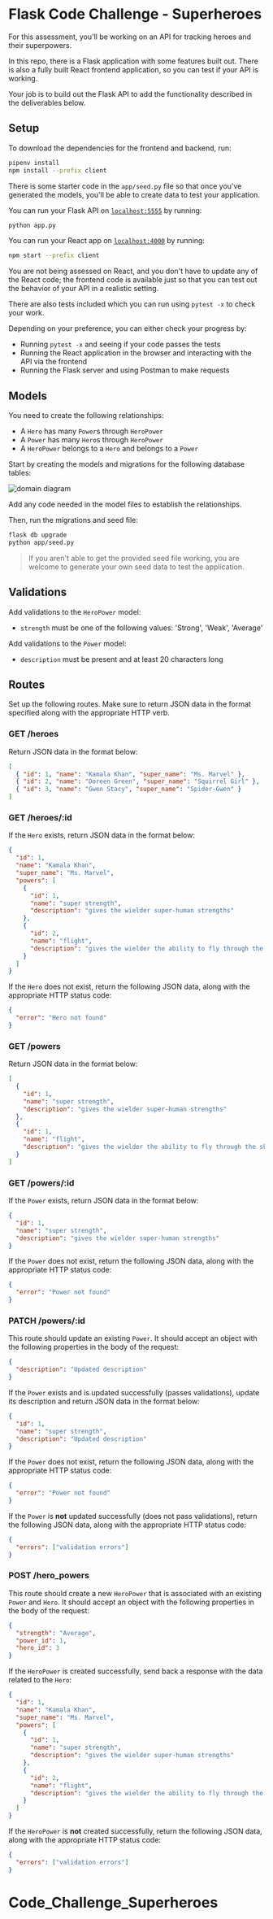 # Flask Code Challenge - Superheroes

For this assessment, you'll be working on an API for tracking heroes and their
superpowers.

In this repo, there is a Flask application with some features built out. There
is also a fully built React frontend application, so you can test if your API is
working.

Your job is to build out the Flask API to add the functionality described in the
deliverables below.

## Setup

To download the dependencies for the frontend and backend, run:

```sh
pipenv install
npm install --prefix client
```

There is some starter code in the `app/seed.py` file so that once you've
generated the models, you'll be able to create data to test your application.

You can run your Flask API on [`localhost:5555`](http://localhost:5555) by running:

```sh
python app.py
```

You can run your React app on [`localhost:4000`](http://localhost:4000) by running:

```sh
npm start --prefix client
```

You are not being assessed on React, and you don't have to update any of the React
code; the frontend code is available just so that you can test out the behavior
of your API in a realistic setting.

There are also tests included which you can run using `pytest -x` to check your work.

Depending on your preference, you can either check your progress by:

- Running `pytest -x` and seeing if your code passes the tests
- Running the React application in the browser and interacting with the API via
  the frontend
- Running the Flask server and using Postman to make requests

## Models

You need to create the following relationships:

- A `Hero` has many `Power`s through `HeroPower`
- A `Power` has many `Hero`s through `HeroPower`
- A `HeroPower` belongs to a `Hero` and belongs to a `Power`

Start by creating the models and migrations for the following database tables:

![domain diagram](domain.png)

Add any code needed in the model files to establish the relationships.

Then, run the migrations and seed file:

```sh
flask db upgrade
python app/seed.py
```

> If you aren't able to get the provided seed file working, you are welcome to
> generate your own seed data to test the application.

## Validations

Add validations to the `HeroPower` model:

- `strength` must be one of the following values: 'Strong', 'Weak', 'Average'

Add validations to the `Power` model:

- `description` must be present and at least 20 characters long

## Routes

Set up the following routes. Make sure to return JSON data in the format
specified along with the appropriate HTTP verb.

### GET /heroes

Return JSON data in the format below:

```json
[
  { "id": 1, "name": "Kamala Khan", "super_name": "Ms. Marvel" },
  { "id": 2, "name": "Doreen Green", "super_name": "Squirrel Girl" },
  { "id": 3, "name": "Gwen Stacy", "super_name": "Spider-Gwen" }
]
```

### GET /heroes/:id

If the `Hero` exists, return JSON data in the format below:

```json
{
  "id": 1,
  "name": "Kamala Khan",
  "super_name": "Ms. Marvel",
  "powers": [
    {
      "id": 1,
      "name": "super strength",
      "description": "gives the wielder super-human strengths"
    },
    {
      "id": 2,
      "name": "flight",
      "description": "gives the wielder the ability to fly through the skies at supersonic speed"
    }
  ]
}
```

If the `Hero` does not exist, return the following JSON data, along with
the appropriate HTTP status code:

```json
{
  "error": "Hero not found"
}
```

### GET /powers

Return JSON data in the format below:

```json
[
  {
    "id": 1,
    "name": "super strength",
    "description": "gives the wielder super-human strengths"
  },
  {
    "id": 1,
    "name": "flight",
    "description": "gives the wielder the ability to fly through the skies at supersonic speed"
  }
]
```

### GET /powers/:id

If the `Power` exists, return JSON data in the format below:

```json
{
  "id": 1,
  "name": "super strength",
  "description": "gives the wielder super-human strengths"
}
```

If the `Power` does not exist, return the following JSON data, along with
the appropriate HTTP status code:

```json
{
  "error": "Power not found"
}
```

### PATCH /powers/:id

This route should update an existing `Power`. It should accept an object with
the following properties in the body of the request:

```json
{
  "description": "Updated description"
}
```

If the `Power` exists and is updated successfully (passes validations), update
its description and return JSON data in the format below:

```json
{
  "id": 1,
  "name": "super strength",
  "description": "Updated description"
}
```

If the `Power` does not exist, return the following JSON data, along with
the appropriate HTTP status code:

```json
{
  "error": "Power not found"
}
```

If the `Power` is **not** updated successfully (does not pass validations),
return the following JSON data, along with the appropriate HTTP status code:

```json
{
  "errors": ["validation errors"]
}
```

### POST /hero_powers

This route should create a new `HeroPower` that is associated with an
existing `Power` and `Hero`. It should accept an object with the following
properties in the body of the request:

```json
{
  "strength": "Average",
  "power_id": 1,
  "hero_id": 3
}
```

If the `HeroPower` is created successfully, send back a response with the data
related to the `Hero`:

```json
{
  "id": 1,
  "name": "Kamala Khan",
  "super_name": "Ms. Marvel",
  "powers": [
    {
      "id": 1,
      "name": "super strength",
      "description": "gives the wielder super-human strengths"
    },
    {
      "id": 2,
      "name": "flight",
      "description": "gives the wielder the ability to fly through the skies at supersonic speed"
    }
  ]
}
```

If the `HeroPower` is **not** created successfully, return the following
JSON data, along with the appropriate HTTP status code:

```json
{
  "errors": ["validation errors"]
}
```
# Code_Challenge_Superheroes
